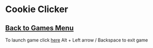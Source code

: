 # Cookie Clicker
## [Back to Games Menu](https://simatalk.github.io/games)
To launch game click [here](https://simatalk.github.io/games/cookieclicker/index.html) Alt + Left arrow / Backspace to exit game
